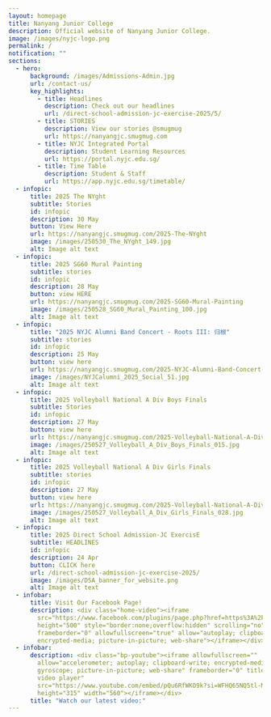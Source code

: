 ```yaml
---
layout: homepage
title: Nanyang Junior College
description: Official website of Nanyang Junior College.
image: /images/nyjc-logo.png
permalink: /
notification: ""
sections:
  - hero:
      background: /images/Admissions-Admin.jpg
      url: /contact-us/
      key_highlights:
        - title: Headlines
          description: Check out our headlines
          url: /direct-school-admission-jc-exercise-2025/5/
        - title: STORIES
          description: View our stories @smugmug
          url: https://nanyangjc.smugmug.com
        - title: NYJC Integrated Portal
          description: Student Learning Resources
          url: https://portal.nyjc.edu.sg/
        - title: Time Table
          description: Student & Staff
          url: https://app.nyjc.edu.sg/timetable/
  - infopic:
      title: 2025 The NYght
      subtitle: Stories
      id: infopic
      description: 30 May
      button: View Here
      url: https://nanyangjc.smugmug.com/2025-The-NYght
      image: /images/250530_The_NYght_149.jpg
      alt: Image alt text
  - infopic:
      title: 2025 SG60 Mural Painting
      subtitle: stories
      id: infopic
      description: 28 May
      button: view HERE
      url: https://nanyangjc.smugmug.com/2025-SG60-Mural-Painting
      image: /images/250528_SG60_Mural_Painting_100.jpg
      alt: Image alt text
  - infopic:
      title: "2025 NYJC Alumni Band Concert - Roots III: 归根"
      subtitle: stories
      id: infopic
      description: 25 May
      button: view here
      url: https://nanyangjc.smugmug.com/2025-NYJC-Alumni-Band-Concert-Roots-III-%E5%BD%92%E6%A0%B9
      image: /images/NYJCalumni_2025_Social_51.jpg
      alt: Image alt text
  - infopic:
      title: 2025 Volleyball National A Div Boys Finals
      subtitle: Stories
      id: infopic
      description: 27 May
      button: view here
      url: https://nanyangjc.smugmug.com/2025-Volleyball-National-A-Div-Boys-Finals
      image: /images/250527_Volleyball_A_Div_Boys_Finals_015.jpg
      alt: Image alt text
  - infopic:
      title: 2025 Volleyball National A Div Girls Finals
      subtitle: stories
      id: infopic
      description: 27 May
      button: view here
      url: https://nanyangjc.smugmug.com/2025-Volleyball-National-A-Div-Girls-Finals
      image: /images/250527_Volleyball_A_Div_Girls_Finals_028.jpg
      alt: Image alt text
  - infopic:
      title: 2025 Direct School Admission-JC ExercisE
      subtitle: HEADLINES
      id: infopic
      description: 24 Apr
      button: CLICK here
      url: /direct-school-admission-jc-exercise-2025/
      image: /images/DSA_banner_for_website.png
      alt: Image alt text
  - infobar:
      title: Visit Our Facebook Page!
      description: <div class="home-video"><iframe
        src="https://www.facebook.com/plugins/page.php?href=https%3A%2F%2Fwww.facebook.com%2FNanyangjc%2F&tabs=timeline&width=340&height=500&small_header=false&adapt_container_width=true&hide_cover=false&show_facepile=true&appId"
        height="500" style="border:none;overflow:hidden" scrolling="no"
        frameborder="0" allowfullscreen="true" allow="autoplay; clipboard-write;
        encrypted-media; picture-in-picture; web-share"></iframe></div>
  - infobar:
      description: <div class="bp-youtube"><iframe allowfullscreen=""
        allow="accelerometer; autoplay; clipboard-write; encrypted-media;
        gyroscope; picture-in-picture; web-share" frameborder="0" title="YouTube
        video player"
        src="https://www.youtube.com/embed/pQu6RfWKO9k?si=WFHQ65NQ5tl-M84f"
        height="315" width="560"></iframe></div>
      title: "Watch our latest video:"
---
```

